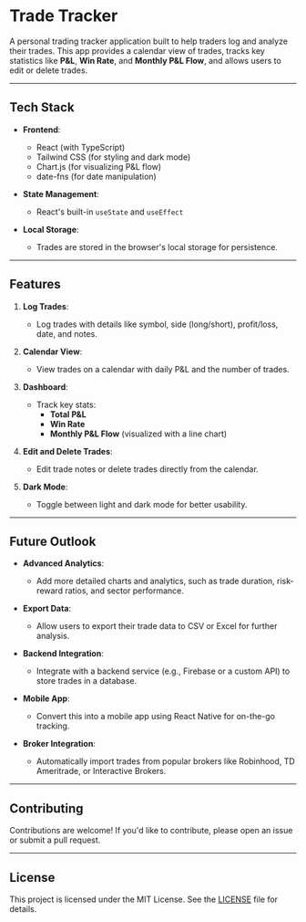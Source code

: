 # Trade Tracker

A personal trading tracker application built to help traders log and analyze their trades. This app provides a calendar view of trades, tracks key statistics like **P&L**, **Win Rate**, and **Monthly P&L Flow**, and allows users to edit or delete trades.

---

## **Tech Stack**

- **Frontend**:
  - React (with TypeScript)
  - Tailwind CSS (for styling and dark mode)
  - Chart.js (for visualizing P&L flow)
  - date-fns (for date manipulation)

- **State Management**:
  - React's built-in `useState` and `useEffect`

- **Local Storage**:
  - Trades are stored in the browser's local storage for persistence.

---

## **Features**

1. **Log Trades**:
   - Log trades with details like symbol, side (long/short), profit/loss, date, and notes.
   
2. **Calendar View**:
   - View trades on a calendar with daily P&L and the number of trades.

3. **Dashboard**:
   - Track key stats:
     - **Total P&L**
     - **Win Rate**
     - **Monthly P&L Flow** (visualized with a line chart)

4. **Edit and Delete Trades**:
   - Edit trade notes or delete trades directly from the calendar.

5. **Dark Mode**:
   - Toggle between light and dark mode for better usability.

---

## **Future Outlook**

- **Advanced Analytics**:
  - Add more detailed charts and analytics, such as trade duration, risk-reward ratios, and sector performance.

- **Export Data**:
  - Allow users to export their trade data to CSV or Excel for further analysis.

- **Backend Integration**:
  - Integrate with a backend service (e.g., Firebase or a custom API) to store trades in a database.

- **Mobile App**:
  - Convert this into a mobile app using React Native for on-the-go tracking.

- **Broker Integration**:
  - Automatically import trades from popular brokers like Robinhood, TD Ameritrade, or Interactive Brokers.

---

## **Contributing**

Contributions are welcome! If you'd like to contribute, please open an issue or submit a pull request.

---

## **License**

This project is licensed under the MIT License. See the [LICENSE](./LICENSE) file for details.
